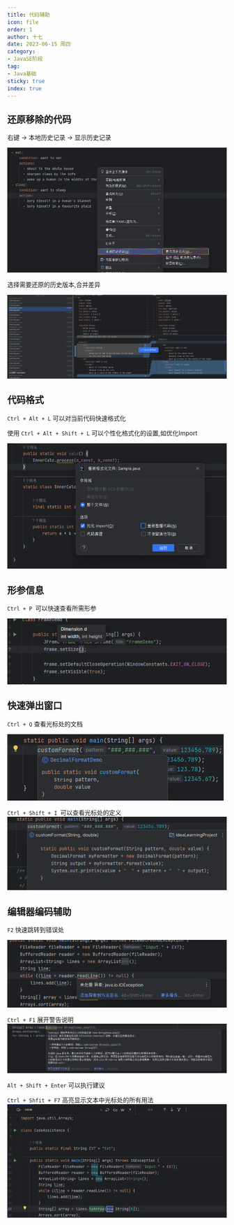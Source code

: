 ```yaml
---
title: 代码辅助
icon: file
order: 1
author: 十七
date: 2023-06-15 周四
category:
- JavaSE阶段
tag:
- Java基础
sticky: true
index: true
---
```



## 还原移除的代码

右键 -> 本地历史记录 -> 显示历史记录

![](./assets/image-20230421135102881.png)

选择需要还原的历史版本,合并差异

![](./assets/image-20230421135136259.png)

## 代码格式

`Ctrl + Alt + L` 可以对当前代码快速格式化

使用 `Ctrl + Alt + Shift + L` 可以个性化格式化的设置,如优化Import

![](./assets/image-20230421135336665.png)

## 形参信息

`Ctrl + P `可以快速查看所需形参

![](./assets/image-20230421135505443.png)

## 快速弹出窗口

`Ctrl + Q`  查看光标处的文档

![](./assets/image-20230421135554015.png)

`Ctrl + Shift + I `可以查看光标处的定义
![](./assets/image-20230421135628313.png)

## 编辑器编码辅助

`F2` 快速跳转到错误处

![](./assets/image-20230421135713875.png)

`Ctrl + F1` 展开警告说明
![](./assets/image-20230421135749728.png)

`Alt + Shift + Enter` 可以执行建议

`Ctrl + Shfit + F7` 高亮显示文本中光标处的所有用法
![](./assets/image-20230421140107920.png)

